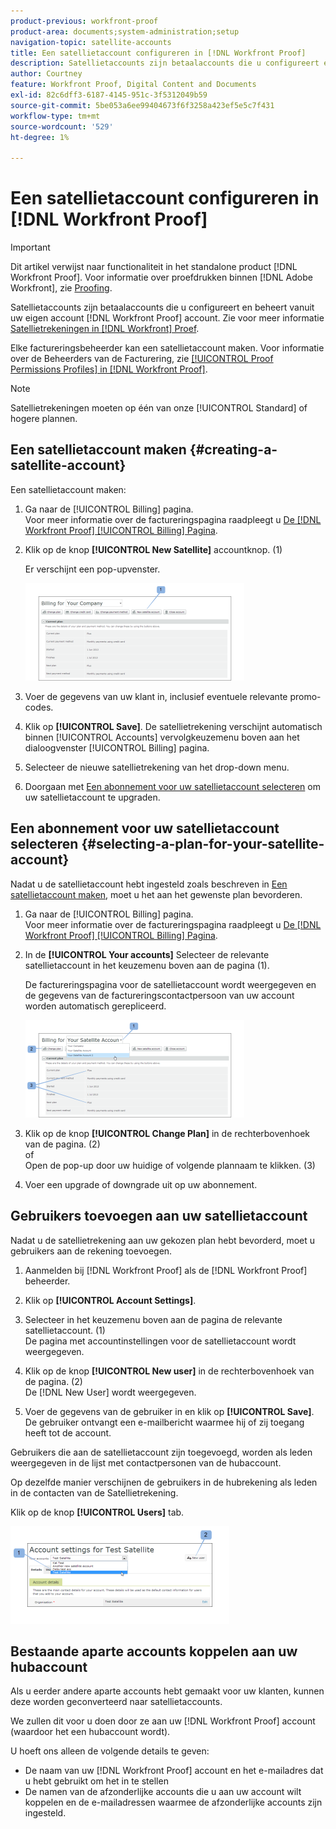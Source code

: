```yaml
---
product-previous: workfront-proof
product-area: documents;system-administration;setup
navigation-topic: satellite-accounts
title: Een satellietaccount configureren in [!DNL Workfront Proof]
description: Satellietaccounts zijn betaalaccounts die u configureert en beheert vanuit uw eigen account [!DNL Workfront] Proefaccount. Zie voor meer informatie "Satellietaccounts in [!DNL Workfront] Proef.
author: Courtney
feature: Workfront Proof, Digital Content and Documents
exl-id: 82c6dff3-6187-4145-951c-3f5312049b59
source-git-commit: 5be053a6ee99404673f6f3258a423ef5e5c7f431
workflow-type: tm+mt
source-wordcount: '529'
ht-degree: 1%

---
```


# Een satellietaccount configureren in [!DNL Workfront Proof]

>[!IMPORTANT]
>
>Dit artikel verwijst naar functionaliteit in het standalone product [!DNL Workfront Proof]. Voor informatie over proefdrukken binnen [!DNL Adobe Workfront], zie [Proofing](../../../review-and-approve-work/proofing/proofing.md).

Satellietaccounts zijn betaalaccounts die u configureert en beheert vanuit uw eigen account [!DNL Workfront Proof] account. Zie voor meer informatie [Satellietrekeningen in [!DNL Workfront] Proef](../../../workfront-proof/wp-acct-admin/satellite-accounts/sat-accts-in-wp.md).

Elke factureringsbeheerder kan een satellietaccount maken. Voor informatie over de Beheerders van de Facturering, zie [[!UICONTROL Proof Permissions Profiles] in [!DNL Workfront Proof]](../../../workfront-proof/wp-acct-admin/account-settings/proof-perm-profiles-in-wp.md).

>[!NOTE]
>
> Satellietrekeningen moeten op één van onze [!UICONTROL Standard] of hogere plannen.

## Een satellietaccount maken {#creating-a-satellite-account}

Een satellietaccount maken:

1. Ga naar de [!UICONTROL Billing] pagina.\
   Voor meer informatie over de factureringspagina raadpleegt u  [De [!DNL Workfront Proof] [!UICONTROL Billing] Pagina](../../../workfront-proof/wp-billingsettings/manage-your-billing/wp-billing-page.md).

1. Klik op de knop **[!UICONTROL New Satellite]** accountknop. (1)

   Er verschijnt een pop-upvenster.

   ![new_Satellite_Account.png](assets/new-satellite-account-350x156.png)

1. Voer de gegevens van uw klant in, inclusief eventuele relevante promo-codes.
1. Klik op **[!UICONTROL Save]**. De satellietrekening verschijnt automatisch binnen [!UICONTROL Accounts] vervolgkeuzemenu boven aan het dialoogvenster [!UICONTROL Billing] pagina.
1. Selecteer de nieuwe satellietrekening van het drop-down menu.
1. Doorgaan met [Een abonnement voor uw satellietaccount selecteren](#selecting-a-plan-for-your-satellite-account) om uw satellietaccount te upgraden.

## Een abonnement voor uw satellietaccount selecteren {#selecting-a-plan-for-your-satellite-account}

Nadat u de satellietaccount hebt ingesteld zoals beschreven in [Een satellietaccount maken](#creating-a-satellite-account), moet u het aan het gewenste plan bevorderen.

1. Ga naar de [!UICONTROL Billing] pagina.\
   Voor meer informatie over de factureringspagina raadpleegt u  [De [!DNL Workfront Proof] [!UICONTROL Billing] Pagina](../../../workfront-proof/wp-billingsettings/manage-your-billing/wp-billing-page.md).

1. In de **[!UICONTROL Your accounts]** Selecteer de relevante satellietaccount in het keuzemenu boven aan de pagina (1).

   De factureringspagina voor de satellietaccount wordt weergegeven en de gegevens van de factureringscontactpersoon van uw account worden automatisch gerepliceerd.

   ![Satellite_Account_Change_Plan.png](assets/satellite-account-change-plan-350x156.png)

1. Klik op de knop **[!UICONTROL Change Plan]** in de rechterbovenhoek van de pagina. (2)\
   of\
   Open de pop-up door uw huidige of volgende plannaam te klikken. (3)

1. Voer een upgrade of downgrade uit op uw abonnement.

## Gebruikers toevoegen aan uw satellietaccount

Nadat u de satellietrekening aan uw gekozen plan hebt bevorderd, moet u gebruikers aan de rekening toevoegen.

1. Aanmelden bij [!DNL Workfront Proof] als de [!DNL Workfront Proof] beheerder.
1. Klik op **[!UICONTROL Account Settings]**.
1. Selecteer in het keuzemenu boven aan de pagina de relevante satellietaccount. (1)\
   De pagina met accountinstellingen voor de satellietaccount wordt weergegeven.
1. Klik op de knop **[!UICONTROL New user]** in de rechterbovenhoek van de pagina. (2)\
   De [!DNL New User] wordt weergegeven.

1. Voer de gegevens van de gebruiker in en klik op **[!UICONTROL Save]**.\
   De gebruiker ontvangt een e-mailbericht waarmee hij of zij toegang heeft tot de account.

Gebruikers die aan de satellietaccount zijn toegevoegd, worden als leden weergegeven in de lijst met contactpersonen van de hubaccount.

Op dezelfde manier verschijnen de gebruikers in de hubrekening als leden in de contacten van de Satellietrekening.

Klik op de knop **[!UICONTROL Users]** tab.

![SA_New_User.png](assets/sa-new-user-350x156.png)

## Bestaande aparte accounts koppelen aan uw hubaccount

Als u eerder andere aparte accounts hebt gemaakt voor uw klanten, kunnen deze worden geconverteerd naar satellietaccounts.

We zullen dit voor u doen door ze aan uw [!DNL Workfront Proof] account (waardoor het een hubaccount wordt).

U hoeft ons alleen de volgende details te geven:

* De naam van uw [!DNL Workfront Proof] account en het e-mailadres dat u hebt gebruikt om het in te stellen
* De namen van de afzonderlijke accounts die u aan uw account wilt koppelen en de e-mailadressen waarmee de afzonderlijke accounts zijn ingesteld.
